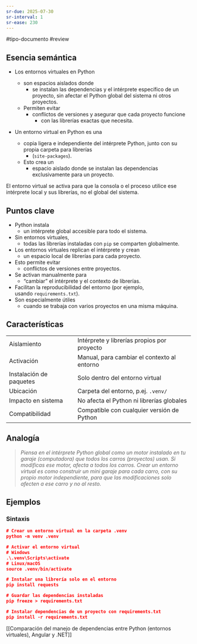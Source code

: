```yaml
---
sr-due: 2025-07-30
sr-interval: 1
sr-ease: 230
---
```


#tipo-documento #review  
## Esencia semántica
+ Los entornos virtuales en Python 
	+ son espacios aislados donde
		+ se instalan las dependencias y el intérprete específico de un proyecto, sin afectar el Python global del sistema ni otros proyectos.
	+  Permiten evitar 
		+ conflictos de versiones y asegurar que cada proyecto funcione 
			+ con las librerías exactas que necesita.

+ Un entorno virtual en Python es una 
	+ copia ligera e independiente del intérprete Python, junto con su propia carpeta para librerías 
		+ (`site-packages`). 
	+ Esto crea un 
		+ espacio aislado donde se instalan las dependencias exclusivamente para un proyecto.

El entorno virtual se activa para que la consola o el proceso utilice ese intérprete local y sus librerías, no el global del sistema.
## Puntos clave
- Python instala 
	- un intérprete global accesible para todo el sistema.
- Sin entornos virtuales, 
	- todas las librerías instaladas con `pip` se comparten globalmente.
- Los entornos virtuales replican el intérprete y crean 
	- un espacio local de librerías para cada proyecto.
- Esto permite evitar
	-  conflictos de versiones entre proyectos.
- Se activan manualmente para 
	- “cambiar” el intérprete y el contexto de librerías.
- Facilitan la reproducibilidad del entorno (por ejemplo, usando `requirements.txt`).
- Son especialmente útiles 
	- cuando se trabaja con varios proyectos en una misma máquina.

## Características

|   |   |
|---|---|
|Aislamiento|Intérprete y librerías propios por proyecto|
|Activación|Manual, para cambiar el contexto al entorno|
|Instalación de paquetes|Solo dentro del entorno virtual|
|Ubicación|Carpeta del entorno, p.ej. `.venv/`|
|Impacto en sistema|No afecta el Python ni librerías globales|
|Compatibilidad|Compatible con cualquier versión de Python|

## Analogía

> *Piensa en el intérprete Python global como un motor instalado en tu garaje (computadora) que todos los carros (proyectos) usan. Si modificas ese motor, afecta a todos los carros. Crear un entorno virtual es como construir un mini garaje para cada carro, con su propio motor independiente, para que las modificaciones solo afecten a ese carro y no al resto.*
## Ejemplos
### Sintaxis 
```json
# Crear un entorno virtual en la carpeta .venv
python -m venv .venv

# Activar el entorno virtual
# Windows
.\.venv\Scripts\activate
# Linux/macOS
source .venv/bin/activate

# Instalar una librería solo en el entorno
pip install requests

# Guardar las dependencias instaladas
pip freeze > requirements.txt

# Instalar dependencias de un proyecto con requirements.txt
pip install -r requirements.txt


```


[[Comparación del manejo de dependencias entre Python (entornos virtuales), Angular y .NET]]
